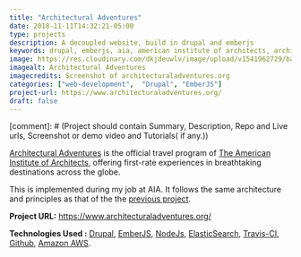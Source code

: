 ```yaml
---
title: "Architectural Adventures"
date: 2018-11-11T14:32:21-05:00
type: projects
description: A decoupled website, build in drupal and emberjs
keywords: drupal, emberjs, aia, american institute of architects, architectural adventures, website, web development
image: https://res.cloudinary.com/dkjdeuwlv/image/upload/v1541962729/bargavkondapu.com/projects/architectural-adventures-aia.png
imagealt: Architectural Adventures
imagecredits: Screenshot of architecturaladventures.org
categories: ["web-development",  "Drupal", "EmberJS"]
project-url: https://www.architecturaladventures.org/
draft: false
---
```


[comment]: # (Project should contain Summary, Description, Repo and Live urls, Screenshot or demo video and Tutorials( if any.))

[Architectural Adventures](https://www.architecturaladventures.org/) is the official travel program of [The American Institute of Architects](https://www.aia.org/), offering first-rate experiences in breathtaking destinations across the globe.

This is implemented during my job at AIA. It follows the same architecture and principles as that of the the [previous project](/projects/the-american-institute-of-architects).

**Project URL:** https://www.architecturaladventures.org/

**Technologies Used :**  [Drupal](https://www.drupal.org/), [EmberJS](https://www.emberjs.com/),
 [NodeJs](https://nodejs.org/en/), [ElasticSearch](https://www.elastic.co/), [Travis-CI](https://travis-ci.org/), [Github](https://github.com/), [Amazon AWS](https://aws.amazon.com/).
